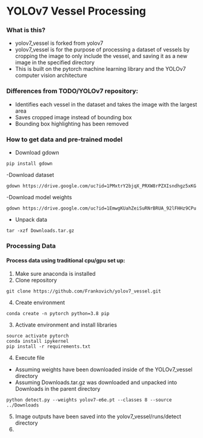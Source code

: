 # YOLOv7 Vessel Processing

### What is this?
- yolov7_vessel is forked from yolov7
- yolov7_vessel is for the purpose of processing a dataset of vessels by cropping the image to only include the vessel, and saving it as a new image in the specified directory
- This is built on the pytorch machine learning library and the YOLOv7 computer vision architecture

### Differences from TODO/YOLOv7 repository:
- Identifies each vessel in the dataset and takes the image with the largest area
- Saves cropped image instead of bounding box
- Bounding box highlighting has been removed

### How to get data and pre-trained model
- Download gdown
```
pip install gdown
```
-Download dataset
```
gdown https://drive.google.com/uc?id=1PMxtrY2bjqX_PRXW8rPZXIsndhgz5xKG
```
-Download model weights
```
gdown https://drive.google.com/uc?id=1EmwgKUahZeiSuRNrBRUA_92lFHHz9CPu
```
- Unpack data
```
tar -xzf Downloads.tar.gz
```

### Processing Data
#### Process data using traditional cpu/gpu set up:
1) Make sure anaconda is installed
2) Clone repository
```
git clone https://github.com/Frankovich/yolov7_vessel.git
```
4) Create environment
```
conda create -n pytorch python=3.8 pip
```
3) Activate environment and install libraries
```
source activate pytorch
conda install ipykernel
pip install -r requirements.txt
```
4) Execute file
- Assuming weights have been downloaded inside of the YOLOv7_vessel directory
- Assuming Downloads.tar.gz was downloaded and unpacked into Downloads in the parent directory
```
python detect.py --weights yolov7-e6e.pt --classes 8 --source ../Downloads
```
5) Image outputs have been saved into the yolov7_vessel/runs/detect directory
6) 
